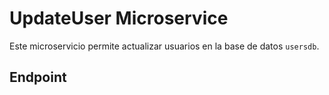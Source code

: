 # UpdateUser Microservice

Este microservicio permite actualizar usuarios en la base de datos `usersdb`.

## Endpoint

